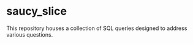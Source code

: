 # saucy_slice
This repository houses a collection of SQL queries designed to address various questions.
